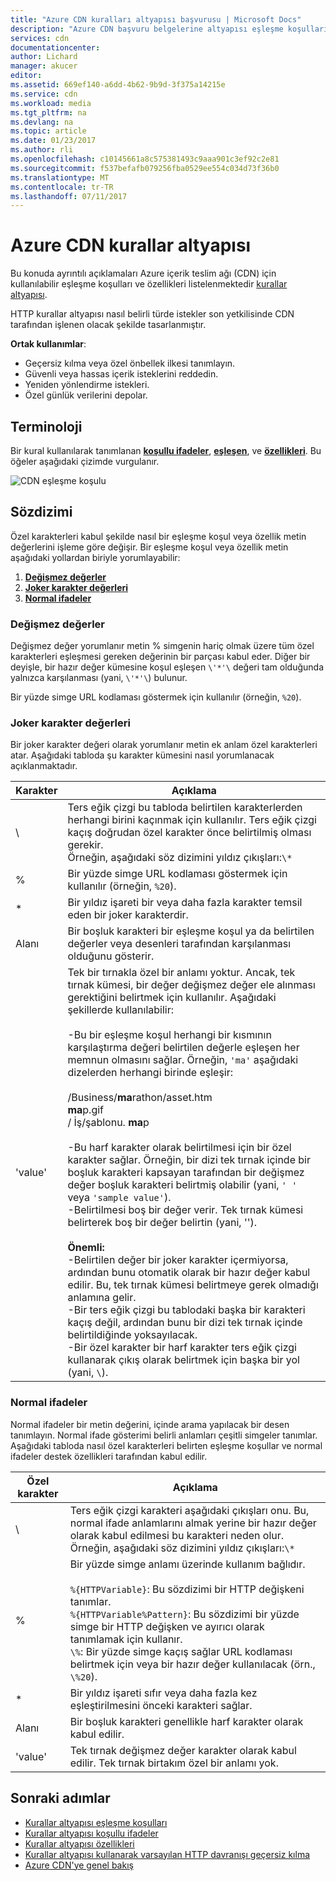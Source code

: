 ```yaml
---
title: "Azure CDN kuralları altyapısı başvurusu | Microsoft Docs"
description: "Azure CDN başvuru belgelerine altyapısı eşleşme koşulları ve özellikleri kuralları."
services: cdn
documentationcenter: 
author: Lichard
manager: akucer
editor: 
ms.assetid: 669ef140-a6dd-4b62-9b9d-3f375a14215e
ms.service: cdn
ms.workload: media
ms.tgt_pltfrm: na
ms.devlang: na
ms.topic: article
ms.date: 01/23/2017
ms.author: rli
ms.openlocfilehash: c10145661a8c575381493c9aaa901c3ef92c2e81
ms.sourcegitcommit: f537befafb079256fba0529ee554c034d73f36b0
ms.translationtype: MT
ms.contentlocale: tr-TR
ms.lasthandoff: 07/11/2017
---
```

# <a name="azure-cdn-rules-engine"></a>Azure CDN kurallar altyapısı
Bu konuda ayrıntılı açıklamaları Azure içerik teslim ağı (CDN) için kullanılabilir eşleşme koşulları ve özellikleri listelenmektedir [kurallar altyapısı](cdn-rules-engine.md).

HTTP kurallar altyapısı nasıl belirli türde istekler son yetkilisinde CDN tarafından işlenen olacak şekilde tasarlanmıştır.

**Ortak kullanımlar**:

- Geçersiz kılma veya özel önbellek ilkesi tanımlayın.
- Güvenli veya hassas içerik isteklerini reddedin.
- Yeniden yönlendirme istekleri.
- Özel günlük verilerini depolar.

## <a name="terminology"></a>Terminoloji
Bir kural kullanılarak tanımlanan [ **koşullu ifadeler**](cdn-rules-engine-reference-conditional-expressions.md), [ **eşleşen**](cdn-rules-engine-reference-match-conditions.md), ve [ **özellikleri**](cdn-rules-engine-reference-features.md). Bu öğeler aşağıdaki çizimde vurgulanır.

 ![CDN eşleşme koşulu](./media/cdn-rules-engine-reference/cdn-rules-engine-terminology.png)

## <a name="syntax"></a>Sözdizimi

Özel karakterleri kabul şekilde nasıl bir eşleşme koşul veya özellik metin değerlerini işleme göre değişir. Bir eşleşme koşul veya özellik metin aşağıdaki yollardan biriyle yorumlayabilir:

1. [**Değişmez değerler**](#literal-values) 
2. [**Joker karakter değerleri**](#wildcard-values)
3. [**Normal ifadeler**](#regular-expressions)

### <a name="literal-values"></a>Değişmez değerler
Değişmez değer yorumlanır metin % simgenin hariç olmak üzere tüm özel karakterleri eşleşmesi gereken değerinin bir parçası kabul eder. Diğer bir deyişle, bir hazır değer kümesine koşul eşleşen `\'*'\` değeri tam olduğunda yalnızca karşılanması (yani, `\'*'\`) bulunur.
 
Bir yüzde simge URL kodlaması göstermek için kullanılır (örneğin, `%20`).

### <a name="wildcard-values"></a>Joker karakter değerleri
Bir joker karakter değeri olarak yorumlanır metin ek anlam özel karakterleri atar. Aşağıdaki tabloda şu karakter kümesini nasıl yorumlanacak açıklanmaktadır.

Karakter | Açıklama
----------|------------
\ | Ters eğik çizgi bu tabloda belirtilen karakterlerden herhangi birini kaçınmak için kullanılır. Ters eğik çizgi kaçış doğrudan özel karakter önce belirtilmiş olması gerekir.<br/>Örneğin, aşağıdaki söz dizimini yıldız çıkışları:`\*`
% | Bir yüzde simge URL kodlaması göstermek için kullanılır (örneğin, `%20`).
* | Bir yıldız işareti bir veya daha fazla karakter temsil eden bir joker karakterdir.
Alanı | Bir boşluk karakteri bir eşleşme koşul ya da belirtilen değerler veya desenleri tarafından karşılanması olduğunu gösterir.
'value' | Tek bir tırnakla özel bir anlamı yoktur. Ancak, tek tırnak kümesi, bir değer değişmez değer ele alınması gerektiğini belirtmek için kullanılır. Aşağıdaki şekillerde kullanılabilir:<br><br/>-Bu bir eşleşme koşul herhangi bir kısmının karşılaştırma değeri belirtilen değerle eşleşen her memnun olmasını sağlar.  Örneğin, `'ma'` aşağıdaki dizelerden herhangi birinde eşleşir: <br/><br/>/Business/**ma**rathon/asset.htm<br/>**ma**p.gif<br/>/ İş/şablonu. **ma**p<br /><br />-Bu harf karakter olarak belirtilmesi için bir özel karakter sağlar. Örneğin, bir dizi tek tırnak içinde bir boşluk karakteri kapsayan tarafından bir değişmez değer boşluk karakteri belirtmiş olabilir (yani, `' '` veya `'sample value'`).<br/>-Belirtilmesi boş bir değer verir. Tek tırnak kümesi belirterek boş bir değer belirtin (yani, '').<br /><br/>**Önemli:**<br/>-Belirtilen değer bir joker karakter içermiyorsa, ardından bunu otomatik olarak bir hazır değer kabul edilir. Bu, tek tırnak kümesi belirtmeye gerek olmadığı anlamına gelir.<br/>-Bir ters eğik çizgi bu tablodaki başka bir karakteri kaçış değil, ardından bunu bir dizi tek tırnak içinde belirtildiğinde yoksayılacak.<br/>-Bir özel karakter bir harf karakter ters eğik çizgi kullanarak çıkış olarak belirtmek için başka bir yol (yani, `\`).

### <a name="regular-expressions"></a>Normal ifadeler

Normal ifadeler bir metin değerini, içinde arama yapılacak bir desen tanımlayın. Normal ifade gösterimi belirli anlamları çeşitli simgeler tanımlar. Aşağıdaki tabloda nasıl özel karakterleri belirten eşleşme koşullar ve normal ifadeler destek özellikleri tarafından kabul edilir.

Özel karakter | Açıklama
------------------|------------
\ | Ters eğik çizgi karakteri aşağıdaki çıkışları onu. Bu, normal ifade anlamlarını almak yerine bir hazır değer olarak kabul edilmesi bu karakteri neden olur. Örneğin, aşağıdaki söz dizimini yıldız çıkışları:`\*`
% | Bir yüzde simge anlamı üzerinde kullanım bağlıdır.<br/><br/> `%{HTTPVariable}`: Bu sözdizimi bir HTTP değişkeni tanımlar.<br/>`%{HTTPVariable%Pattern}`: Bu sözdizimi bir yüzde simge bir HTTP değişken ve ayırıcı olarak tanımlamak için kullanır.<br />`\%`: Bir yüzde simge kaçış sağlar URL kodlaması belirtmek için veya bir hazır değer kullanılacak (örn., `\%20`).
* | Bir yıldız işareti sıfır veya daha fazla kez eşleştirilmesini önceki karakteri sağlar. 
Alanı | Bir boşluk karakteri genellikle harf karakter olarak kabul edilir. 
'value' | Tek tırnak değişmez değer karakter olarak kabul edilir. Tek tırnak birtakım özel bir anlamı yok.


## <a name="next-steps"></a>Sonraki adımlar
* [Kurallar altyapısı eşleşme koşulları](cdn-rules-engine-reference-match-conditions.md)
* [Kurallar altyapısı koşullu ifadeler](cdn-rules-engine-reference-conditional-expressions.md)
* [Kurallar altyapısı özellikleri](cdn-rules-engine-reference-features.md)
* [Kurallar altyapısı kullanarak varsayılan HTTP davranışı geçersiz kılma](cdn-rules-engine.md)
* [Azure CDN'ye genel bakış](cdn-overview.md)
